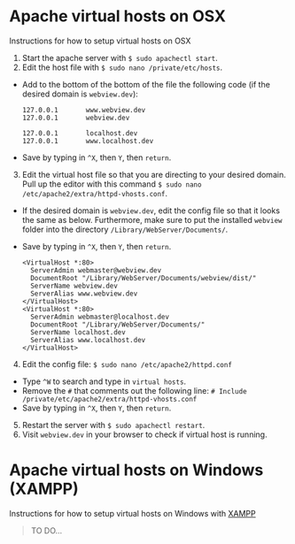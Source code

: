 # Apache virtual hosts on OSX
Instructions for how to setup virtual hosts on OSX

1. Start the apache server with `$ sudo apachectl start`.
2. Edit the host file with `$ sudo nano /private/etc/hosts`.
 * Add to the bottom of the bottom of the file the following code (if the desired domain is `webview.dev`):
   
     ```
     127.0.0.1       www.webview.dev
     127.0.0.1       webview.dev
     
     127.0.0.1       localhost.dev
     127.0.0.1       www.localhost.dev
     ```
 * Save by typing in `^X`, then `Y`, then `return`.

3. Edit the virtual host file so that you are directing to your desired domain. Pull up the editor with this command `$ sudo nano /etc/apache2/extra/httpd-vhosts.conf`.
 * If the desired domain is `webview.dev`, edit the config file so that it looks the same as below. Furthermore, make sure to put the installed `webview` folder into the directory `/Library/WebServer/Documents/`.
 * Save by typing in `^X`, then `Y`, then `return`.

     ```
     <VirtualHost *:80>
       ServerAdmin webmaster@webview.dev
       DocumentRoot "/Library/WebServer/Documents/webview/dist/"
       ServerName webview.dev
       ServerAlias www.webview.dev
     </VirtualHost>
     <VirtualHost *:80>
       ServerAdmin webmaster@localhost.dev
       DocumentRoot "/Library/WebServer/Documents/"
       ServerName localhost.dev
       ServerAlias www.localhost.dev
     </VirtualHost>
     ```

4. Edit the config file: `$ sudo nano /etc/apache2/httpd.conf`
 * Type `^W` to search and type in `virtual hosts`.
 * Remove the `#` that comments out the following line: `# Include /private/etc/apache2/extra/httpd-vhosts.conf`
 * Save by typing in `^X`, then `Y`, then `return`.

5. Restart the server with `$ sudo apachectl restart`.
6. Visit `webview.dev` in your browser to check if virtual host is running.

# Apache virtual hosts on Windows (XAMPP)
Instructions for how to setup virtual hosts on Windows with [XAMPP](https://www.apachefriends.org/pl/index.html)

> TO DO...
